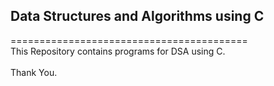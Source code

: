 
## Data Structures and Algorithms using C
=========================================<br>
This Repository contains programs for DSA using C.</br></br>
Thank You.
